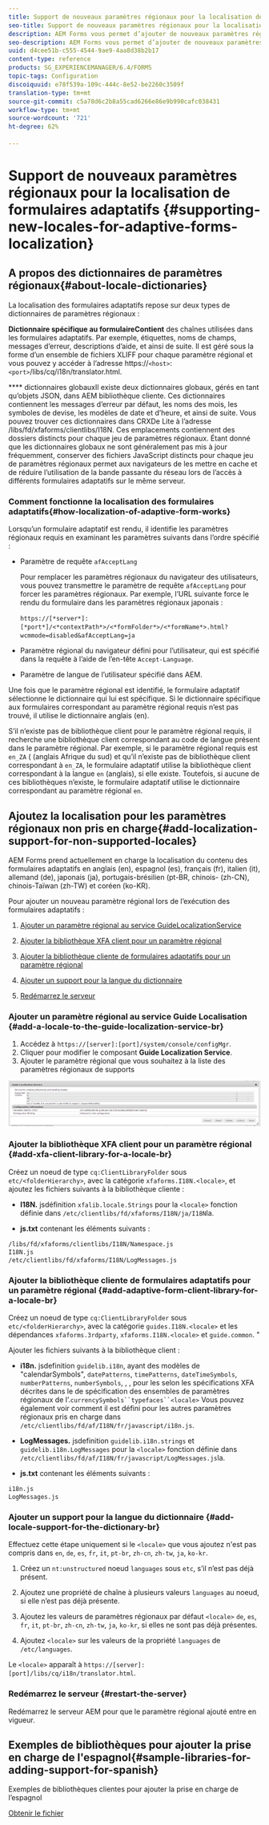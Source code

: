 ```yaml
---
title: Support de nouveaux paramètres régionaux pour la localisation de formulaires adaptatifs
seo-title: Support de nouveaux paramètres régionaux pour la localisation de formulaires adaptatifs
description: AEM Forms vous permet d’ajouter de nouveaux paramètres régionaux pour localiser les formulaires adaptatifs. Les paramètres régionaux offertes sont par défaut l’anglais, le français, l’allemand et le japonais.
seo-description: AEM Forms vous permet d’ajouter de nouveaux paramètres régionaux pour localiser les formulaires adaptatifs. Les paramètres régionaux offertes sont par défaut l’anglais, le français, l’allemand et le japonais.
uuid: d4cee51b-c555-4544-9ae9-4aa8d38b2b17
content-type: reference
products: SG_EXPERIENCEMANAGER/6.4/FORMS
topic-tags: Configuration
discoiquuid: e78f539a-109c-444c-8e52-be2260c3509f
translation-type: tm+mt
source-git-commit: c5a78d6c2b8a55cad6266e86e9b990cafc038431
workflow-type: tm+mt
source-wordcount: '721'
ht-degree: 62%

---
```



# Support de nouveaux paramètres régionaux pour la localisation de formulaires adaptatifs  {#supporting-new-locales-for-adaptive-forms-localization}

## A propos des dictionnaires de paramètres régionaux{#about-locale-dictionaries} 

La localisation des formulaires adaptatifs repose sur deux types de dictionnaires de paramètres régionaux : 

**Dictionnaire spécifique au formulaireContient** des chaînes utilisées dans les formulaires adaptatifs. Par exemple, étiquettes, noms de champs, messages d’erreur, descriptions d’aide, et ainsi de suite. Il est géré sous la forme d’un ensemble de fichiers XLIFF pour chaque paramètre régional et vous pouvez y accéder à l’adresse https://`<host>`:`<port>`/libs/cq/i18n/translator.html.

**** dictionnaires globauxIl existe deux dictionnaires globaux, gérés en tant qu’objets JSON, dans AEM bibliothèque cliente. Ces dictionnaires contiennent les messages d’erreur par défaut, les noms des mois, les symboles de devise, les modèles de date et d’heure, et ainsi de suite. Vous pouvez trouver ces dictionnaires dans CRXDe Lite à l’adresse /libs/fd/xfaforms/clientlibs/I18N. Ces emplacements contiennent des dossiers distincts pour chaque jeu de paramètres régionaux. Étant donné que les dictionnaires globaux ne sont généralement pas mis à jour fréquemment, conserver des fichiers JavaScript distincts pour chaque jeu de paramètres régionaux permet aux navigateurs de les mettre en cache et de réduire l’utilisation de la bande passante du réseau lors de l’accès à différents formulaires adaptatifs sur le même serveur. 

### Comment fonctionne la localisation des formulaires adaptatifs{#how-localization-of-adaptive-form-works} 

Lorsqu’un formulaire adaptatif est rendu, il identifie les paramètres régionaux requis en examinant les paramètres suivants dans l’ordre spécifié : 

* Paramètre de requête `afAcceptLang`

   Pour remplacer les paramètres régionaux du navigateur des utilisateurs, vous pouvez transmettre le paramètre de requête `afAcceptLang` pour forcer les paramètres régionaux. Par exemple, l’URL suivante force le rendu du formulaire dans les paramètres régionaux japonais :

   `https://[*server*]:[*port*]/<*contextPath*>/<*formFolder*>/<*formName*>.html?wcmmode=disabled&afAcceptLang=ja`

* Paramètre régional du navigateur défini pour l’utilisateur, qui est spécifié dans la requête à l’aide de l’en-tête `Accept-Language`.

* Paramètre de langue de l’utilisateur spécifié dans AEM.  

Une fois que le paramètre régional est identifié, le formulaire adaptatif sélectionne le dictionnaire qui lui est spécifique. Si le dictionnaire spécifique aux formulaires correspondant au paramètre régional requis n’est pas trouvé, il utilise le dictionnaire anglais (en). 

S’il n’existe pas de bibliothèque client pour le paramètre régional requis, il recherche une bibliothèque client correspondant au code de langue présent dans le paramètre régional. Par exemple, si le paramètre régional requis est `en_ZA`  ( (anglais Afrique du sud) et qu’il n’existe pas de bibliothèque client correspondant à `en_ZA`, le formulaire adaptatif utilise la bibliothèque client correspondant à la langue `en` (anglais), si elle existe. Toutefois, si aucune de ces bibliothèques n’existe, le formulaire adaptatif utilise le dictionnaire correspondant au paramètre régional `en`.

## Ajoutez la localisation pour les paramètres régionaux non pris en charge{#add-localization-support-for-non-supported-locales} 

AEM Forms prend actuellement en charge la localisation du contenu des formulaires adaptatifs en anglais (en), espagnol (es), français (fr), italien (it), allemand (de), japonais (ja), portugais-brésilien (pt-BR, chinois- (zh-CN), chinois-Taïwan (zh-TW) et coréen (ko-KR).

Pour ajouter un nouveau paramètre régional lors de l’exécution des formulaires adaptatifs :

1. [Ajouter un paramètre régional au service GuideLocalizationService](/help/forms/using/supporting-new-language-localization.md#p-add-a-locale-to-the-guide-localization-service-br-p)

1. [Ajouter la bibliothèque XFA client pour un paramètre régional](/help/forms/using/supporting-new-language-localization.md#p-add-xfa-client-library-for-a-locale-br-p)

1. [Ajouter la bibliothèque cliente de formulaires adaptatifs pour un paramètre régional](/help/forms/using/supporting-new-language-localization.md#p-add-adaptive-form-client-library-for-a-locale-br-p)
1. [Ajouter un support pour la langue du dictionnaire](/help/forms/using/supporting-new-language-localization.md#p-add-locale-support-for-the-dictionary-br-p)
1. [Redémarrez le serveur](/help/forms/using/supporting-new-language-localization.md#p-restart-the-server-p)

### Ajouter un paramètre régional au service Guide Localisation {#add-a-locale-to-the-guide-localization-service-br}

1. Accédez à `https://[server]:[port]/system/console/configMgr`.
1. Cliquer pour modifier le composant **Guide Localization Service**.
1. Ajouter le paramètre régional que vous souhaitez à la liste des paramètres régionaux de supports

![GuideLocalizationSevice](assets/configservice.png)

### Ajouter la bibliothèque XFA client pour un paramètre régional {#add-xfa-client-library-for-a-locale-br}

Créez un noeud de type `cq:ClientLibraryFolder` sous `etc/<folderHierarchy>`, avec la catégorie `xfaforms.I18N.<locale>`, et ajoutez les fichiers suivants à la bibliothèque cliente :

* **I18N.** jsdéfinition  `xfalib.locale.Strings` pour la  `<locale>` fonction définie dans  `/etc/clientlibs/fd/xfaforms/I18N/ja/I18N`la.

* **js.txt** contenant les éléments suivants :

```
/libs/fd/xfaforms/clientlibs/I18N/Namespace.js
I18N.js
/etc/clientlibs/fd/xfaforms/I18N/LogMessages.js
```

### Ajouter la bibliothèque cliente de formulaires adaptatifs pour un paramètre régional {#add-adaptive-form-client-library-for-a-locale-br}

Créez un noeud de type `cq:ClientLibraryFolder` sous `etc/<folderHierarchy>`, avec la catégorie `guides.I18N.<locale>` et les dépendances `xfaforms.3rdparty`, `xfaforms.I18N.<locale>` et `guide.common`. &quot;

Ajouter les fichiers suivants à la bibliothèque client :

* **i18n.** jsdefinition  `guidelib.i18n`, ayant des modèles de &quot;calendarSymbols&quot;,  `datePatterns`,  `timePatterns`,  `dateTimeSymbols`,  `numberPatterns`,  `numberSymbols`, , , pour les selon les spécifications XFA décrites dans le  de spécification des ensembles de paramètres régionaux de l’.`currencySymbols``typefaces``<locale>`[](https://helpx.adobe.com/fr/content/dam/Adobe/specs/xfa_spec_3_3.pdf) Vous pouvez également voir comment il est défini pour les autres paramètres régionaux pris en charge dans `/etc/clientlibs/fd/af/I18N/fr/javascript/i18n.js`.

* **LogMessages.** jsdefinition  `guidelib.i18n.strings` et  `guidelib.i18n.LogMessages` pour la  `<locale>` fonction définie dans  `/etc/clientlibs/fd/af/I18N/fr/javascript/LogMessages.js`la.

* **js.txt** contenant les éléments suivants :

```
i18n.js
LogMessages.js
```

### Ajouter un support pour la langue du dictionnaire {#add-locale-support-for-the-dictionary-br}

Effectuez cette étape uniquement si le `<locale>` que vous ajoutez n&#39;est pas compris dans `en`, `de`, `es`, `fr`, `it`, `pt-br`, `zh-cn`, `zh-tw`, `ja`, `ko-kr`.

1. Créez un `nt:unstructured` noeud `languages` sous `etc`, s’il n’est pas déjà présent.

1. Ajoutez une propriété de chaîne à plusieurs valeurs `languages` au noeud, si elle n’est pas déjà présente.
1. Ajoutez les valeurs de paramètres régionaux par défaut `<locale>` `de`, `es`, `fr`, `it`, `pt-br`, `zh-cn`, `zh-tw`, `ja`, `ko-kr`, si elles ne sont pas déjà présentes.

1. Ajoutez `<locale>` sur les valeurs de la propriété `languages` de `/etc/languages`.

Le `<locale>` apparaît à `https://[server]:[port]/libs/cq/i18n/translator.html`.

### Redémarrez le serveur {#restart-the-server}

Redémarrez le serveur AEM pour que le paramètre régional ajouté entre en vigueur.

## Exemples de bibliothèques pour ajouter la prise en charge de l&#39;espagnol{#sample-libraries-for-adding-support-for-spanish} 

Exemples de bibliothèques clientes pour ajouter la prise en charge de l’espagnol

[Obtenir le fichier](assets/sample.zip)
